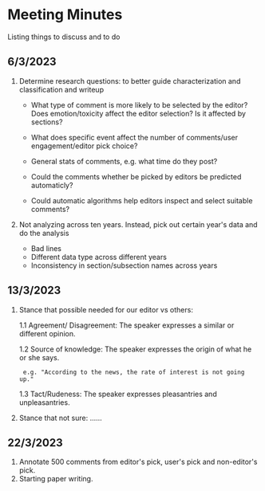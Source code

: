 # Meeting Minutes
Listing things to discuss and to do


## 6/3/2023

1. Determine research questions: to better guide characterization and classification and writeup
    - What type of comment is more likely to be selected by the editor? Does emotion/toxicity affect the editor selection? Is it affected by sections?
    - What does specific event affect the number of comments/user engagement/editor pick choice?
    - General stats of comments, e.g. what time do they post?
    
    - Could the comments whether be picked by editors be predicted automaticly?
    - Could automatic algorithms help editors inspect and select suitable comments?


  
 2. Not analyzing across ten years. Instead, pick out certain year's data and do the analysis
    - Bad lines
    - Different data type across different years
    - Inconsistency in section/subsection names across years

## 13/3/2023

1. Stance that possible needed for our editor vs others:

    1.1 Agreement/ Disagreement: The speaker expresses a similar or different opinion.
    
    1.2 Source of knowledge: The speaker expresses the origin of what he or she says.
    
        e.g. "According to the news, the rate of interest is not going up."
        
    1.3 Tact/Rudeness: The speaker expresses pleasantries and unpleasantries.
2. Stance that not sure:
    ......
    
## 22/3/2023

1. Annotate 500 comments from editor's pick, user's pick and non-editor's pick.
2. Starting paper writing.
